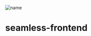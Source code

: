 ![name](https://user-images.githubusercontent.com/74154385/228689679-1de28721-ca1d-4a6a-a7a9-dbcf26c54f59.png)

# seamless-frontend

